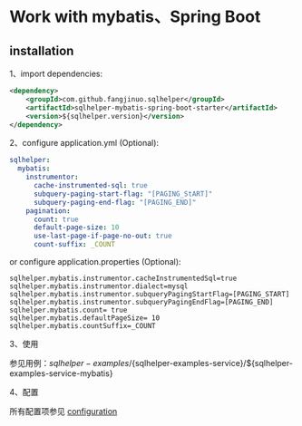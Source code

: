 # Work with mybatis、Spring Boot

## installation

1、import dependencies:
```xml
<dependency>
    <groupId>com.github.fangjinuo.sqlhelper</groupId>
    <artifactId>sqlhelper-mybatis-spring-boot-starter</artifactId>
    <version>${sqlhelper.version}</version>
</dependency>
```

2、configure application.yml (Optional):

```yaml
sqlhelper:
  mybatis:
    instrumentor:
      cache-instrumented-sql: true
      subquery-paging-start-flag: "[PAGING_StART]"
      subquery-paging-end-flag: "[PAGING_END]"
    pagination:
      count: true
      default-page-size: 10
      use-last-page-if-page-no-out: true
      count-suffix: _COUNT
```

or configure application.properties (Optional):

```properties
sqlhelper.mybatis.instrumentor.cacheInstrumentedSql=true
sqlhelper.mybatis.instrumentor.dialect=mysql
sqlhelper.mybatis.instrumentor.subqueryPagingStartFlag=[PAGING_START]
sqlhelper.mybatis.instrumentor.subqueryPagingEndFlag=[PAGING_END]
sqlhelper.mybatis.count= true
sqlhelper.mybatis.defaultPageSize= 10
sqlhelper.mybatis.countSuffix=_COUNT
```

3、使用

参见用例：${sqlhelper-examples}/${sqlhelper-examples-service}/${sqlhelper-examples-service-mybatis}

4、配置

所有配置项参见 [configuration](../configuration.md)


